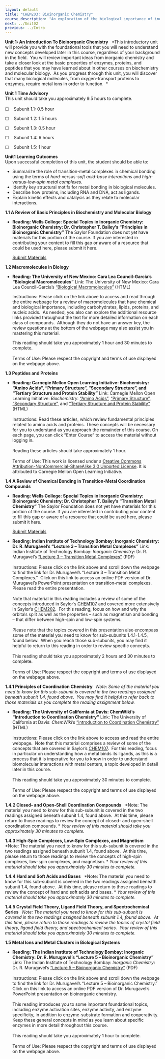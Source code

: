 ```yaml
---
layout: default
title: "CHEM203: Bioinorganic Chemistry"
course_description: "An exploration of the biological importance of inorganic complexes. Topics include biochemistry and transition metal chemistry, characterization methods, metal ion transport and cellular storage, biological electron transfer, the nitrogen cycle, oxygen transport and transfer, oxygen processing, and enzymes and proteins."
next: ../Unit02
previous: ../Intro
---
```

**Unit 1: An Introduction To Bioinorganic Chemistry** <span
id="1"></span> 
*This introductory unit will provide you with the foundational tools
that you will need to understand new concepts developed later in this
course, regardless of your background in the field.  You will review
important ideas from inorganic chemistry and take a closer look at the
basic properties of enzymes, proteins, and peptides that you may have
learned about in other courses on biochemistry and molecular biology. 
As you progress through this unit, you will discover that many
biological molecules, from oxygen-transport proteins to enzymes, require
metal ions in order to function.  *

**Unit 1 Time Advisory**  
This unit should take you approximately 9.5 hours to complete.  
    
 ☐    Subunit 1.1: 0.5 hour   
  
 ☐    Subunit 1.2: 1.5 hours  
  
 ☐    Subunit 1.3: 0.5 hour  
  
 ☐    Subunit 1.4: 6 hours  
  
 ☐    Subunit 1.5: 1 hour

**Unit1 Learning Outcomes**  
Upon successful completion of this unit, the student should be able
to:  
-   Summarize the role of transition-metal complexes in chemical bonding
    using the terms of *hard*-versus-*soft acid-base* *interactions* and
    *high*-versus-*low-spin* *metal complexes*.
-   Identify key structural motifs for metal bonding in biological
    molecules.
-   Describe how proteins, including RNA and DNA, act as ligands.
-   Explain kinetic effects and catalysis as they relate to molecular
    interactions.

**1.1 A Review of Basic Principles in Biochemistry and Molecular
Biology** <span id="1.1"></span> 
-   **Reading: Wells College: Special Topics in Inorganic Chemistry:
    Bioinorganic Chemistry: Dr. Christopher T. Bailey’s “Principles in
    Bioinorganic Chemistry”**
    The Saylor Foundation does not yet have materials for this portion
    of the course. If you are interested in contributing your content to
    fill this gap or aware of a resource that could be used here, please
    submit it here.

    [Submit Materials](/contribute/)

**1.2 Macromolecules in Biology** <span id="1.2"></span> 
-   **Reading: The University of New Mexico: Cara Lea Council-Garcia’s
    “Biological Macromolecules”**
    Link: The University of New Mexico: Cara Lea Council-Garcia’s
    [“Biological
    Macromolecules”](http://biology.unm.edu/ccouncil/Biology_124/Summaries/Macromol.html) (HTML)  
      
     Instructions: Please click on the link above to access and read
    through the entire webpage for a review of macromolecules that have
    chemical and biological importance, including carbohydrates, lipids,
    proteins, and nucleic acids.  As needed, you also can explore the
    additional resource links provided throughout the text for more
    detailed information on each class of compounds.  Although they do
    not have an answer key, the review questions at the bottom of
    the webpage may also assist you in mastering this material.  
      
     This reading should take you approximately 1 hour and 30 minutes to
    complete.  
        
     Terms of Use: Please respect the copyright and terms of use
    displayed on the webpage above.  

**1.3 Peptides and Proteins** <span id="1.3"></span> 
-   **Reading: Carnegie Mellon Open Learning Initiative: Biochemistry:
    “Amino Acids”, “Primary Structure”, “Secondary Structure”, and
    “Tertiary Structure and Protein Stability”**
    Link: Carnegie Mellon Open Learning Initiative: *Biochemistry*:
    [“Amino
    Acids”](https://oli.cmu.edu/jcourse/workbook/activity/page?context=90d2e24480020ca601973ea03112b269),
    [“Primary
    Structure”](https://oli.cmu.edu/jcourse/workbook/activity/page?context=90d2e24680020ca600697cb860baa391),
    [“Secondary
    Structure”](https://oli.cmu.edu/jcourse/workbook/activity/page?context=90d2e24780020ca600692e4770336413),
    and [“Tertiary Structure and Protein
    Stability”](https://oli.cmu.edu/jcourse/workbook/activity/page?context=90d2e24880020ca600e0785d17a32a4b)
    (HTML)  
        
     Instructions: Read these articles, which review fundamental
    principles related to amino acids and proteins. These concepts will
    be necessary for you to understand as you approach the remainder of
    this course. On each page, you can click “Enter Course” to access
    the material without logging in.  
        
     Reading these articles should take approximately 1 hour.  
        
     Terms of Use: <span class="license"
    title="Creative Commons License">This work is licensed under a
    [Creative Commons Attribution-NonCommercial-ShareAlike 3.0 Unported
    License](http://creativecommons.org/licenses/by-nc-sa/3.0/). It is
    attributed to Carnegie Mellon Open Learning Initiative.</span>

**1.4 A Review of Chemical Bonding in Transition-Metal Coordination
Compounds** <span id="1.4"></span> 
-   **Reading: Wells College: Special Topics in Inorganic Chemistry:
    Bioinorganic Chemistry: Dr. Christopher T. Bailey’s “Transition
    Metal Chemistry”**
    The Saylor Foundation does not yet have materials for this portion
    of the course. If you are interested in contributing your content to
    fill this gap or aware of a resource that could be used here, please
    submit it here.

    [Submit Materials](/contribute/)

-   **Reading: Indian Institute of Technology Bombay: Inorganic
    Chemistry: Dr. R. Murugavel’s “Lecture 3 – Transition Metal
    Complexes”**
    Link: Indian Institute of Technology Bombay: *Inorganic Chemistry*:
    Dr. R. Murugavel’s [“Lecture 3 – Transition Metal
    Complexes”](http://www.chem.iitb.ac.in/~rmv/old/ch103.htm) (PDF)  
         
     Instructions: Please click on the link above and scroll down the
    webpage to find the link for Dr. Murugavel’s “Lecture 3 – Transition
    Metal Complexes.”  Click on this link to access an online PDF
    version of Dr. Murugavel’s PowerPoint presentation on
    transition-metal complexes.  Please read the entire presentation.   
        
     Note that material in this reading includes a review of some of the
    concepts introduced in Saylor’s
    [CHEM107](http://www.saylor.org/courses/chem107/) and covered more
    extensively in Saylor’s
    [CHEM202](http://www.saylor.org/courses/chem202/).  For this
    reading, focus on how and why the orbitals split as well as the
    properties – such as magnetism and bonding – that differ between
    high-spin and low-spin systems.   
        
     Please note that the topics covered in this presentation also
    encompass some of the material you need to know for sub-subunits
    1.4.1-1.4.5, found below.  When you reach those sub-subunits, you
    may find it helpful to return to this reading in order to review
    specific concepts.  
         
     This reading should take you approximately 2 hours and 30 minutes
    to complete.  
        
     Terms of Use: Please respect the copyright and terms of use
    displayed on the webpage above.

**1.4.1 Principles of Coordination Chemistry** <span id="1.4.1"></span> 
*Note: Some of the material you need to know for this sub-subunit is
covered in the two readings assigned beneath subunit 1.4, found above. 
You may find it helpful to refer back to those materials as you complete
the reading assignment below.*

-   **Reading: The University of California at Davis: ChemWiki’s
    “Introduction to Coordination Chemistry”**
    Link: The University of California at Davis: *ChemWiki*’s
    [“Introduction to Coordination
    Chemistry”](http://chemwiki.ucdavis.edu/index.php?title=_&curid=293)
    (HTML)  
        
     Instructions: Please click on the link above to access and read the
    entire webpage.  Note that this material comprises a review of some
    of the concepts that are covered in Saylor’s
    [CHEM107](http://www.saylor.org/courses/chem107/).  For this
    reading, focus in particular on understanding how a metal binds its
    ligands, as this is a process that it is imperative for you to know
    in order to understand biomolecular interactions with metal centers,
    a topic developed in detail later in this course.  
        
     This reading should take you approximately 30 minutes to
    complete.  
        
     Terms of Use: Please respect the copyright and terms of use
    displayed on the webpage above.

**1.4.2 Closed- and Open-Shell Coordination Compounds** <span
id="1.4.2"></span> 
*Note: The material you need to know for this sub-subunit is covered in
the two readings assigned beneath subunit 1.4, found above.  At this
time, please return to those readings to review the concept of closed-
and open-shell coordination compounds. * *Your review of this material
should take you approximately 30 minutes to complete.*

**1.4.3 High-Spin Complexes, Low-Spin Complexes, and Magnetism** <span
id="1.4.3"></span> 
*Note: The material you need to know for this sub-subunit is covered in
the two readings assigned beneath subunit 1.4, found above.  At this
time, please return to those readings to review the concepts of
high-spin complexes, low-spin complexes, and magnetism. * *Your review
of this material should take you approximately 30 minutes to complete.*

**1.4.4 Hard and Soft Acids and Bases** <span id="1.4.4"></span> 
*Note: The material you need to know for this sub-subunit is covered in
the two readings assigned beneath subunit 1.4, found above.  At this
time, please return to those readings to review the concept of hard and
soft acids and bases. * *Your review of this material should take you
approximately 30 minutes to complete.*

**1.4.5 Crystal Field Theory, Ligand Field Theory, and Spectrochemical
Series** <span id="1.4.5"></span> 
*Note: The material you need to know for this sub-subunit is covered in
the two readings assigned beneath subunit 1.4, found above.  At this
time, please return to those readings to review the topics of crystal
field theory, ligand field theory, and spectrochemical series.  Your
review of this material should take you approximately 30 minutes to
complete.*

**1.5 Metal Ions and Metal Clusters in Biological Systems** <span
id="1.5"></span> 
-   **Reading: The Indian Institute of Technology Bombay: Inorganic
    Chemistry: Dr. R. Murugavel’s “Lecture 5 – Bioinorganic Chemistry”**
    Link: The Indian Institute of Technology Bombay: *Inorganic
    Chemistry*: Dr. R. Murugavel’s [“Lecture 5 – Bioinorganic
    Chemistry”](http://www.chem.iitb.ac.in/~rmv/old/ch103.htm) (PDF)  
         
     Instructions: Please click on the link above and scroll down the
    webpage to find the link for Dr. Murugavel’s “Lecture 5 –
    Bioinorganic Chemistry.”  Click on this link to access an online PDF
    version of Dr. Murugavel’s PowerPoint presentation on bioinorganic
    chemistry.   
        
     This reading introduces you to some important foundational topics,
    including enzyme activation sites, enzyme activity, and enzyme
    specificity, in addition to enzyme-substrate formation and
    cooperativity.  Keep these general concepts in mind as you learn
    about specific enzymes in more detail throughout this course.  
        
     This reading should take you approximately 1 hour to complete.  
        
     Terms of Use: Please respect the copyright and terms of use
    displayed on the webpage above.


